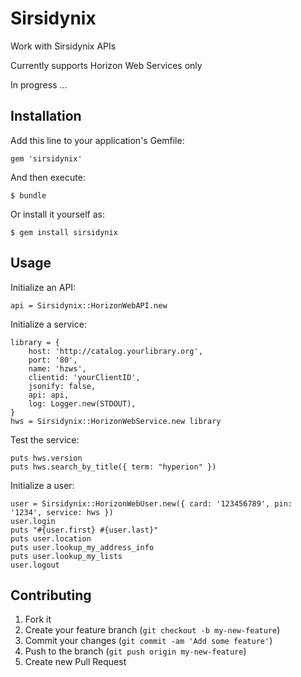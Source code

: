# Sirsidynix

Work with Sirsidynix APIs

Currently supports Horizon Web Services only

In progress ...

## Installation

Add this line to your application's Gemfile:

    gem 'sirsidynix'

And then execute:

    $ bundle

Or install it yourself as:

    $ gem install sirsidynix

## Usage

Initialize an API:

	api = Sirsidynix::HorizonWebAPI.new

Initialize a service:

	library = {
		host: 'http://catalog.yourlibrary.org',
		port: '80',
		name: 'hzws',
		clientid: 'yourClientID',
		jsonify: false,
		api: api,
		log: Logger.new(STDOUT),
	}
	hws = Sirsidynix::HorizonWebService.new library

Test the service:

	puts hws.version
	puts hws.search_by_title({ term: "hyperion" })

Initialize a user:

	user = Sirsidynix::HorizonWebUser.new({ card: '123456789', pin: '1234', service: hws })
	user.login
	puts "#{user.first} #{user.last}"
	puts user.location
	puts user.lookup_my_address_info
	puts user.lookup_my_lists
	user.logout

## Contributing

1. Fork it
2. Create your feature branch (`git checkout -b my-new-feature`)
3. Commit your changes (`git commit -am 'Add some feature'`)
4. Push to the branch (`git push origin my-new-feature`)
5. Create new Pull Request
